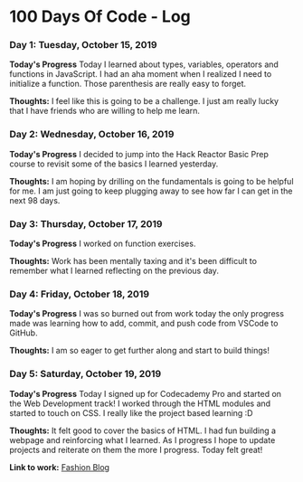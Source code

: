 # 100 Days Of Code - Log

### Day 1: Tuesday, October 15, 2019

**Today's Progress** 
Today I learned about types, variables, operators and functions in JavaScript. I had an aha moment when I realized I need to initialize a function. Those parenthesis are really easy to forget.

**Thoughts:** 
I feel like this is going to be a challenge. I just am really lucky that I have friends who are willing to help me learn. 

### Day 2: Wednesday, October 16, 2019

**Today's Progress** 
I decided to jump into the Hack Reactor Basic Prep course to revisit some of the basics I learned yesterday. 

**Thoughts:** 
I am hoping by drilling on the fundamentals is going to be helpful for me. I am just going to keep plugging away to see how far I can get in the next 98 days. 

### Day 3: Thursday, October 17, 2019

**Today's Progress** 
I worked on function exercises.

**Thoughts:** 
Work has been mentally taxing and it's been difficult to remember what I learned reflecting on the previous day. 

### Day 4: Friday, October 18, 2019

**Today's Progress** 
I was so burned out from work today the only progress made was learning how to add, commit, and push code from VSCode to GitHub. 

**Thoughts:** 
I am so eager to get further along and start to build things! 

### Day 5: Saturday, October 19, 2019

**Today's Progress** 
Today I signed up for Codecademy Pro and started on the Web Development track! I worked through the HTML modules and started to touch on CSS. I really like the project based learning :D 

**Thoughts:** 
It felt good to cover the basics of HTML. I had fun building a webpage and reinforcing what I learned. As I progress I hope to update projects and reiterate on them the more I progress. Today felt great!

**Link to work:** [Fashion Blog](https://github.com/WildMountainAir/100-days-of-code/blob/master/practice-projects/fashionblog/fashionblogpp.html)


<!---
  ### Day Num: Day, October 00, 2019

**Today's Progress** 

**Thoughts:** 


**Link to work:** 
--->